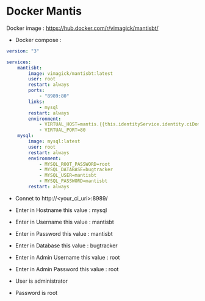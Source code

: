 Docker Mantis
===================

Docker image : https://hub.docker.com/r/vimagick/mantisbt/

* Docker compose :

```yml
version: "3"

services:
    mantisbt:
        image: vimagick/mantisbt:latest
        user: root
        restart: always
        ports:
            - "8989:80"
        links:
            - mysql
        restart: always
        environment:
            - VIRTUAL_HOST=mantis.{{this.identityService.identity.ciDomain}}
            - VIRTUAL_PORT=80  
    mysql:
        image: mysql:latest
        user: root
        restart: always
        environment:
            - MYSQL_ROOT_PASSWORD=root
            - MYSQL_DATABASE=bugtracker
            - MYSQL_USER=mantisbt
            - MYSQL_PASSWORD=mantisbt
        restart: always

```

* Connet to http://<your_ci_uri>:8989/
* Enter in Hostname this value : mysql
* Enter in Username this value : mantisbt
* Enter in Password this value : mantisbt
* Enter in Database this value : bugtracker
* Enter in Admin Username this value : root
* Enter in Admin Password this value : root

* User is administrator
* Password is root